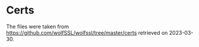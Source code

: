 # Certs
The files were taken from https://github.com/wolfSSL/wolfssl/tree/master/certs retrieved on 2023-03-30.